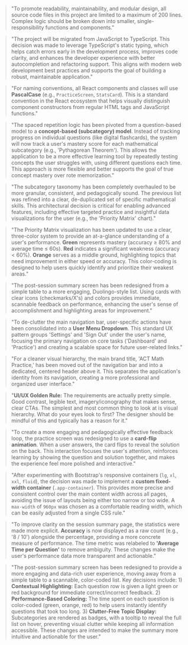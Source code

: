 > "To promote readability, maintainability, and modular design, all source code files in this project are limited to a maximum of 200 lines. Complex logic should be broken down into smaller, single-responsibility functions and components."

> "The project will be migrated from JavaScript to TypeScript. This decision was made to leverage TypeScript's static typing, which helps catch errors early in the development process, improves code clarity, and enhances the developer experience with better autocompletion and refactoring support. This aligns with modern web development best practices and supports the goal of building a robust, maintainable application."

> "For naming conventions, all React components and classes will use **PascalCase** (e.g., `PracticeScreen`, `StatsCard`). This is a standard convention in the React ecosystem that helps visually distinguish component constructors from regular HTML tags and JavaScript functions."

> "The spaced repetition logic has been pivoted from a question-based model to a **concept-based (subcategory) model**. Instead of tracking progress on individual questions (like digital flashcards), the system will now track a user's mastery score for each mathematical subcategory (e.g., 'Pythagorean Theorem'). This allows the application to be a more effective learning tool by repeatedly testing concepts the user struggles with, using different questions each time. This approach is more flexible and better supports the goal of true concept mastery over rote memorization."

> "The subcategory taxonomy has been completely overhauled to be more granular, consistent, and pedagogically sound. The previous list was refined into a clear, de-duplicated set of specific mathematical skills. This architectural decision is critical for enabling advanced features, including effective targeted practice and insightful data visualizations for the user (e.g., the 'Priority Matrix' chart)."

> "The Priority Matrix visualization has been updated to use a clear, three-color system to provide an at-a-glance understanding of a user's performance. **Green** represents mastery (accuracy ≥ 80% and average time ≤ 60s). **Red** indicates a significant weakness (accuracy < 60%). **Orange** serves as a middle ground, highlighting topics that need improvement in either speed or accuracy. This color-coding is designed to help users quickly identify and prioritize their weakest areas."

> "The post-session summary screen has been redesigned from a simple table to a more engaging, Duolingo-style list. Using cards with clear icons (checkmarks/X's) and colors provides immediate, scannable feedback on performance, enhancing the user's sense of accomplishment and highlighting areas for improvement."

> "To de-clutter the main navigation bar, user-specific actions have been consolidated into a **User Menu Dropdown**. This standard UX pattern groups 'Settings' and 'Sign Out' under the user's name, focusing the primary navigation on core tasks ('Dashboard' and 'Practice') and creating a scalable space for future user-related links."

> "For a cleaner visual hierarchy, the main brand title, 'ACT Math Practice,' has been moved out of the navigation bar and into a dedicated, centered header above it. This separates the application's identity from its navigation, creating a more professional and organized user interface."

> "**UI/UX Golden Rule:** The requirements are actually pretty simple. Good contrast, legible text, imagery/iconography that makes sense, clear CTAs. The simplest and most common thing to look at is visual hierarchy. What do your eyes look to first? The designer should be mindful of this and typically has a reason for it."

> "To create a more engaging and pedagogically effective feedback loop, the practice screen was redesigned to use a **card-flip animation**. When a user answers, the card flips to reveal the solution on the back. This interaction focuses the user's attention, reinforces learning by showing the question and solution together, and makes the experience feel more polished and interactive."

> "After experimenting with Bootstrap's responsive containers (`lg`, `xl`, `xxl`, `fluid`), the decision was made to implement a **custom fixed-width container** (`.app-container`). This provides more precise and consistent control over the main content width across all pages, avoiding the issue of layouts being either too narrow or too wide. A `max-width` of `960px` was chosen as a comfortable reading width, which can be easily adjusted from a single CSS rule."

> "To improve clarity on the session summary page, the statistics were made more explicit. **Accuracy** is now displayed as a raw count (e.g., '8 / 10') alongside the percentage, providing a more concrete measure of performance. The time metric was relabeled to **'Average Time per Question'** to remove ambiguity. These changes make the user's performance data more transparent and actionable."


> "The post-session summary screen has been redesigned to provide a more engaging and data-rich user experience, moving away from a simple table to a scannable, color-coded list. Key decisions include: 1) **Contextual Highlighting:** Each question row is given a light green or red background for immediate correct/incorrect feedback. 2) **Performance-Based Coloring:** The time spent on each question is color-coded (green, orange, red) to help users instantly identify questions that took too long. 3) **Clutter-Free Topic Display:** Subcategories are rendered as badges, with a tooltip to reveal the full list on hover, preventing visual clutter while keeping all information accessible. These changes are intended to make the summary more intuitive and actionable for the user."
